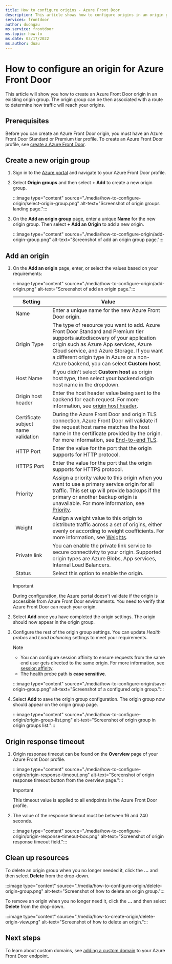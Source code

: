 ```yaml
---
title: How to configure origins - Azure Front Door
description: This article shows how to configure origins in an origin group to use with your Azure Front Door profile.
services: frontdoor
author: duongau
ms.service: frontdoor
ms.topic: how-to
ms.date: 03/17/2022
ms.author: duau
---
```


# How to configure an origin for Azure Front Door


This article will show you how to create an Azure Front Door origin in an existing origin group. The origin group can be then associated with a route to determine how traffic will reach your origins.

## Prerequisites

Before you can create an Azure Front Door origin, you must have an Azure Front Door Standard or Premium tier profile. To create an Azure Front Door profile, see [create a Azure Front Door](create-front-door-portal.md).

## Create a new origin group

1. Sign in to the [Azure portal](https://portal.azure.com) and navigate to your Azure Front Door profile.

1. Select **Origin groups** and then select **+ Add** to create a new origin group.
   
    :::image type="content" source="./media/how-to-configure-origin/select-origin-group.png" alt-text="Screenshot of origin groups landing page.":::

1. On the **Add an origin group** page, enter a unique **Name** for the new origin group. Then select **+ Add an Origin** to add a new origin.

    :::image type="content" source="./media/how-to-configure-origin/add-origin-group.png" alt-text="Screenshot of add an origin group page.":::

## Add an origin

1. On the **Add an origin** page, enter, or select the values based on your requirements:

    :::image type="content" source="./media/how-to-configure-origin/add-origin.png" alt-text="Screenshot of add an origin page.":::
  
    | Setting | Value |
    | --- | --- |
    | Name | Enter a unique name for the new Azure Front Door origin. |   
    | Origin Type | The type of resource you want to add. Azure Front Door Standard and Premium tier supports autodiscovery of your application origin such as Azure App services, Azure Cloud service, and Azure Storage. If you want a different origin type in Azure or a non-Azure backend, you can select **Custom host**. |
    | Host Name  | If you didn't select **Custom host** as origin host type, then select your backend origin host name in the dropdown. |
    | Origin host header | Enter the host header value being sent to the backend for each request. For more information, see [origin host header](origin.md#hostheader). |
    | Certificate subject name validation | During the Azure Front Door and origin TLS connection, Azure Front Door will validate if the request host name matches the host name in the certificate provided by the origin. For more information, see [End-to-end TLS](end-to-end-tls.md). |
    | HTTP Port | Enter the value for the port that the origin supports for HTTP protocol. |
    | HTTPS Port | Enter the value for the port that the origin supports for HTTPS protocol. |
    | Priority | Assign a priority value to this origin when you want to use a primary service origin for all traffic. This set up will provide backups if the primary or another backup origin is unavailable. For more information, see [Priority](routing-methods.md#priority). |
    | Weight | Assign a weight value to this origin to distribute traffic across a set of origins, either evenly or according to weight coefficients. For more information, see [Weights](routing-methods.md#weighted). |
    | Private link | You can enable the private link service to secure connectivity to your origin. Supported origin types are Azure Blobs, App services, Internal Load Balancers. |
    | Status | Select this option to enable the origin. |

    > [!IMPORTANT]
    > During configuration, the Azure portal doesn't validate if the origin is accessible from Azure Front Door environments. You need to verify that Azure Front Door can reach your origin.
    >

1. Select **Add** once you have completed the origin settings. The origin should now appear in the origin group. 

1. Configure the rest of the origin group settings. You can update *Health probes* and *Load balancing* settings to meet your requirements. 

    > [!NOTE]
    > * You can configure session affinity to ensure requests from the same end user gets directed to the same origin. For more information, see [session affinity](routing-methods.md#affinity).
    > * The health probe path is **case sensitive**.
    >
  
    :::image type="content" source="./media/how-to-configure-origin/save-origin-group.png" alt-text="Screenshot of a configured origin group.":::

1. Select **Add** to save the origin group configuration. The origin group now should appear on the origin group page.

    :::image type="content" source="./media/how-to-configure-origin/origin-group-list.png" alt-text="Screenshot of origin group in origin groups list.":::

## Origin response timeout

1. Origin response timeout can be found on the **Overview** page of your Azure Front Door profile.

    :::image type="content" source="./media/how-to-configure-origin/origin-response-timeout.png" alt-text="Screenshot of origin response timeout button from the overview page.":::

    > [!IMPORTANT]
    > This timeout value is applied to all endpoints in the Azure Front Door profile.
    >

1. The value of the response timeout must be between 16 and 240 seconds.

    :::image type="content" source="./media/how-to-configure-origin/origin-response-timeout-box.png" alt-text="Screenshot of origin response timeout field.":::

## Clean up resources

To delete an origin group when you no longer needed it, click the **...** and then select **Delete** from the drop-down.

:::image type="content" source="./media/how-to-configure-origin/delete-origin-group.png" alt-text="Screenshot of how to delete an origin group.":::

To remove an origin when you no longer need it, click the **...** and then select **Delete** from the drop-down. 

:::image type="content" source="./media/how-to-create-origin/delete-origin-view.png" alt-text="Screenshot of how to delete an origin.":::

## Next steps

To learn about custom domains, see [adding a custom domain](standard-premium/how-to-add-custom-domain.md) to your Azure Front Door endpoint.
